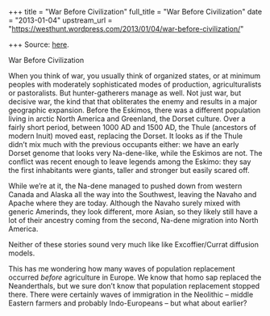 +++
title = "War Before Civilization"
full_title = "War Before Civilization"
date = "2013-01-04"
upstream_url = "https://westhunt.wordpress.com/2013/01/04/war-before-civilization/"

+++
Source: [here](https://westhunt.wordpress.com/2013/01/04/war-before-civilization/).

War Before Civilization

When you think of war, you usually think of organized states, or at
minimum peoples with moderately sophisticated modes of production,
agriculturalists or pastoralists. But hunter-gatherers manage as well.
Not just war, but decisive war, the kind that that obliterates the enemy
and results in a major geographic expansion. Before the Eskimos, there
was a different population living in arctic North America and Greenland,
the Dorset culture. Over a fairly short period, between 1000 AD and 1500
AD, the Thule (ancestors of modern Inuit) moved east, replacing the
Dorset. It looks as if the Thule didn’t mix much with the previous
occupants either: we have an early Dorset genome that looks very
Na-dene-like, while the Eskimos are not. The conflict was recent enough
to leave legends among the Eskimo: they say the first inhabitants were
giants, taller and stronger but easily scared off.

While we’re at it, the Na-dene managed to pushed down from western
Canada and Alaska all the way into the Southwest, leaving the Navaho and
Apache where they are today. Although the Navaho surely mixed with
generic Amerinds, they look different, more Asian, so they likely still
have a lot of their ancestry coming from the second, Na-dene migration
into North America.

Neither of these stories sound very much like like Excoffier/Currat
diffusion models.

This has me wondering how many waves of population replacement occurred
*before* agriculture in Europe. We know that homo sap replaced the
Neanderthals, but we sure don’t know that population replacement stopped
there. There were certainly waves of immigration in the Neolithic –
middle Eastern farmers and probably Indo-Europeans – but what about
earlier?

